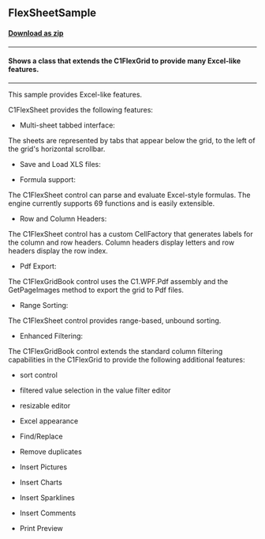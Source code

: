## FlexSheetSample
#### [Download as zip](https://grapecity.github.io/DownGit/#/home?url=https://github.com/GrapeCity/ComponentOne-WPF-Samples/tree/master/NET_4.6.2/C1.WPF.FlexGrid.FlexSheet/CS/FlexSheetSample/FlexSheetSample)
____
#### Shows a class that extends the C1FlexGrid to provide many Excel-like features.
____
This sample provides Excel-like features.

C1FlexSheet provides the following features:


* Multi-sheet tabbed interface:

The sheets are represented by tabs that appear below the grid, to the left
of the grid's horizontal scrollbar.


* Save and Load XLS files:


* Formula support:

The C1FlexSheet control can parse and evaluate Excel-style formulas. 
The engine currently supports 69 functions and is easily extensible.


* Row and Column Headers:

The C1FlexSheet control has a custom CellFactory that generates labels for
the column and row headers. Column headers display letters and row headers
display the row index.


* Pdf Export:

The C1FlexGridBook control uses the C1.WPF.Pdf assembly and the GetPageImages
method to export the grid to Pdf files.


* Range Sorting:

The C1FlexSheet control provides range-based, unbound sorting.


* Enhanced Filtering:

The C1FlexGridBook control extends the standard column filtering capabilities in 
the C1FlexGrid to provide the following additional features:


* sort control
* filtered value selection in the value filter editor
* resizable editor
* Excel appearance



* Find/Replace


* Remove duplicates


* Insert Pictures


* Insert Charts


* Insert Sparklines


* Insert Comments


* Print Preview
